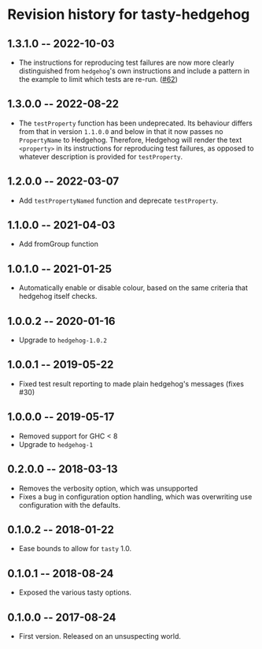 # Revision history for tasty-hedgehog

## 1.3.1.0 -- 2022-10-03

* The instructions for reproducing test failures are now more clearly distinguished from `hedgehog`'s own instructions and include a pattern in the example to limit which tests are re-run. ([#62](https://github.com/qfpl/tasty-hedgehog/pull/62))

## 1.3.0.0 -- 2022-08-22

* The `testProperty` function has been undeprecated. Its behaviour differs from that in version `1.1.0.0` and below in that it now passes no `PropertyName` to Hedgehog. Therefore, Hedgehog will render the text `<property>` in its instructions for reproducing test failures, as opposed to whatever description is provided for `testProperty`.

## 1.2.0.0 -- 2022-03-07

* Add `testPropertyNamed` function and deprecate `testProperty`.

## 1.1.0.0 -- 2021-04-03

* Add fromGroup function

## 1.0.1.0 -- 2021-01-25

* Automatically enable or disable colour, based on the same criteria
  that hedgehog itself checks.

## 1.0.0.2  -- 2020-01-16

* Upgrade to `hedgehog-1.0.2`

## 1.0.0.1  -- 2019-05-22

* Fixed test result reporting to made plain hedgehog's messages (fixes #30)

## 1.0.0.0  -- 2019-05-17

* Removed support for GHC < 8
* Upgrade to `hedgehog-1`

## 0.2.0.0  -- 2018-03-13

* Removes the verbosity option, which was unsupported
* Fixes a bug in configuration option handling, which
  was overwriting use configuration with the defaults.

## 0.1.0.2  -- 2018-01-22

* Ease bounds to allow for `tasty` 1.0.

## 0.1.0.1  -- 2018-08-24

* Exposed the various tasty options.

## 0.1.0.0  -- 2017-08-24

* First version. Released on an unsuspecting world.
